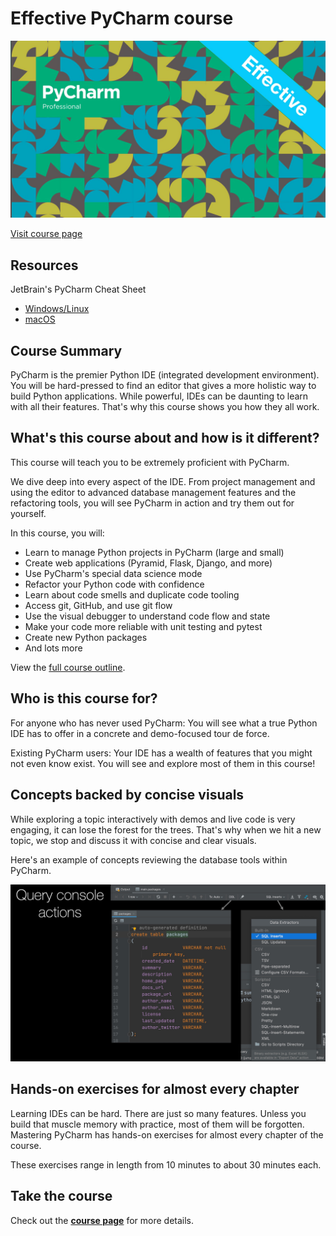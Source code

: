 # Effective PyCharm course

[![](./readme_resources/effective-pycharm2x.jpg)](https://training.talkpython.fm/courses/explore_pycharm/mastering-pycharm-ide)

[Visit course page](https://training.talkpython.fm/courses/explore_pycharm/mastering-pycharm-ide)

## Resources

JetBrain's PyCharm Cheat Sheet
- [Windows/Linux](https://resources.jetbrains.com/storage/products/pycharm/docs/PyCharm_ReferenceCard.pdf)
- [macOS](https://resources.jetbrains.com/storage/products/pycharm/docs/PyCharm_ReferenceCard_mac.pdf)

## Course Summary

PyCharm is the premier Python IDE (integrated development environment). You will be hard-pressed to find an editor that gives a more holistic way to build Python applications. While powerful, IDEs can be daunting to learn with all their features. That's why this course shows you how they all work.

## What's this course about and how is it different?

This course will teach you to be extremely proficient with PyCharm.

We dive deep into every aspect of the IDE. From project management and using the editor to advanced database management features and the refactoring tools, you will see PyCharm in action and try them out for yourself.

In this course, you will:

* Learn to manage Python projects in PyCharm (large and small)
* Create web applications (Pyramid, Flask, Django, and more)
* Use PyCharm's special data science mode
* Refactor your Python code with confidence
* Learn about code smells and duplicate code tooling
* Access git, GitHub, and use git flow
* Use the visual debugger to understand code flow and state
* Make your code more reliable with unit testing and pytest
* Create new Python packages
* And lots more

View the [full course outline](https://training.talkpython.fm/courses/explore_pycharm/mastering-pycharm-ide#course_outline).

## Who is this course for?

For anyone who has never used PyCharm: You will see what a true Python IDE has to offer in a concrete and demo-focused tour de force.

Existing PyCharm users: Your IDE has a wealth of features that you might not even know exist. You will see and explore most of them in this course!

## Concepts backed by concise visuals

While exploring a topic interactively with demos and live code is very engaging, it can lose the forest for the trees. That's why when we hit a new topic, we stop and discuss it with concise and clear visuals.

Here's an example of concepts reviewing the database tools within PyCharm.

![](./readme_resources/pycharm-concept-example.jpg)

## Hands-on exercises for almost every chapter

Learning IDEs can be hard. There are just so many features. Unless you build that muscle memory with practice, most of them will be forgotten. Mastering PyCharm has hands-on exercises for almost every chapter of the course.

These exercises range in length from 10 minutes to about 30 minutes each.

## Take the course

Check out the **[course page](https://training.talkpython.fm/courses/explore_pycharm/mastering-pycharm-ide)** for more details.

